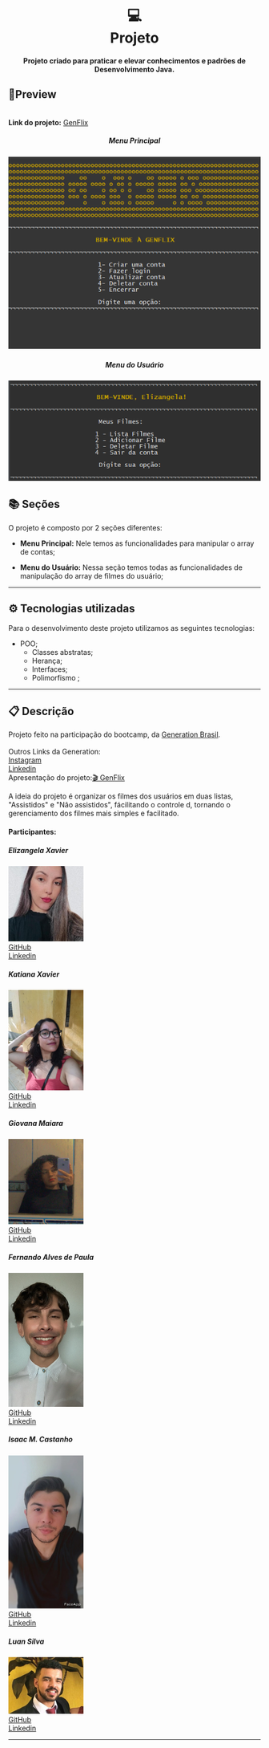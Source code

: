 <h1 align="center">
  💻<br>Projeto
</h1>
<h4 align="center">
  Projeto criado para praticar e elevar conhecimentos e padrões de Desenvolvimento Java.
</h4>


## 🔎Preview
<div align="center">
    <div align='left'>
        <br>
    <span><b>Link do projeto:</b></span> <a target="_blank" href='https://github.com/ElizangelaXavierS/GenFlix'>GenFlix</a>
    </div>
<h5>Menu Principal</h5>
<img src="./assets/preview/preview-menuPrincipal.png" alt="Foto de preview do menu inicial."/>
<h5>Menu do Usuário</h5>
<img  src="./assets/preview/preview-menuUsuario.png" alt="Foto de preview do menu do usuario."/>
</div>








## 📚 Seções
O projeto é composto por 2 seções diferentes:

- **Menu Principal:** Nele temos as funcionalidades para manipular o array de contas;

- **Menu do Usuário:** Nessa seção temos todas as funcionalidades de manipulação do array de filmes do usuário;

  


---

## ⚙ Tecnologias utilizadas
Para o desenvolvimento deste projeto utilizamos as seguintes tecnologias:

- POO;
  - Classes abstratas;
  - Herança;
  - Interfaces;
  - Polimorfismo ;


---

## 📋 Descrição

<p align="">
    Projeto feito na participação do bootcamp, da <a href="https://brazil.generation.org/">Generation Brasil</a>.<br><br>
    Outros Links da Generation:<br>
    <a href="https://www.instagram.com/generationbrasil/">Instagram</a><br>
    <a href="https://www.linkedin.com/school/generationbrasil/?originalSubdomain=br">Linkedin</a><br>
Apresentação do projeto:<a href="https://www.canva.com/design/DAFbDX4tYWA/1WVLXPTtizdF3fxnMp257w/view#1">🎬 GenFlix</a>
 </p>
<p>A ideia do projeto é organizar os filmes dos usuários em duas listas, "Assistidos" e "Não assistidos", fácilitando o controle d, tornando o gerenciamento dos filmes mais simples e facilitado.</p><p>
    <h4>
     Participantes:   
</h4>
<div>
<h5>
    Elizangela Xavier
</h5>
    <img width="150" src="./assets/participantes/Eli.jpg"/><br>
    <a href="https://github.com/ElizangelaXavierS">GitHub</a><br>
<a href="https://www.linkedin.com/in/elizangelaxavier/">Linkedin</a>
</div>
<div>
<h5>
    Katiana Xavier
</h5>
    <img width="150" src="./assets/participantes/Kati.jpeg"/><br>
    <a href="https://github.com/KatianaXavier">GitHub</a><br>
<a href="https://www.linkedin.com/in/katianaxavier/">Linkedin</a>
    </div>
<div>
<h5>
    Giovana Maiara
</h5>
    <img width="150" src="./assets/participantes/Giovana.jpeg"/><br>
    <a href="https://github.com/macgii">GitHub</a><br>
<a href="https://www.linkedin.com/in/giovana-maiara-concei%C3%A7%C3%A3o-de-oliveira-5a7124264/">Linkedin</a>
</div>
<div>
<h5>
    Fernando Alves de Paula
</h5>
    <img width="150" src="./assets/participantes/Fernando.jpeg"/><br>
    <a href="https://github.com/fewatts">GitHub</a><br>
<a href="https://www.linkedin.com/in/fernando-alves-85091716b/">Linkedin</a>
</div>
<div>
<h5>
    Isaac M. Castanho
</h5>
    <img width="150" src="./assets/participantes/Isaac.jpeg"/><br>
    <a href="https://github.com/Isaac-MCastanho">GitHub</a><br>
<a href="https://www.linkedin.com/in/isaacmcastanho/">Linkedin</a>
</div>
<div>
<h5>
    Luan Silva
</h5>
    <img width="150" src="./assets/participantes/Luan.jpeg"/><br>
    <a href="https://github.com/LuanSilva94">GitHub</a><br>
<a href="https://www.linkedin.com/in/luan-silva-6506a61a1/">Linkedin</a>
</p>




---
